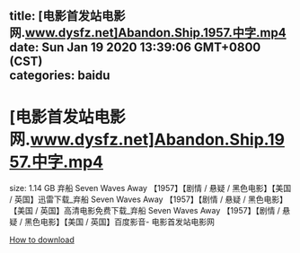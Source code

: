 
title: [电影首发站电影网.www.dysfz.net]Abandon.Ship.1957.中字.mp4
date: Sun Jan 19 2020 13:39:06 GMT+0800 (CST)    
categories: baidu
---

# [电影首发站电影网.www.dysfz.net]Abandon.Ship.1957.中字.mp4
size: 1.14 GB
 弃船 Seven Waves Away 【1957】【剧情 / 悬疑 / 黑色电影】【美国 / 英国】迅雷下载_弃船 Seven Waves Away 【1957】【剧情 / 悬疑 / 黑色电影】【美国 / 英国】高清电影免费下载_弃船 Seven Waves Away 【1957】【剧情 / 悬疑 / 黑色电影】【美国 / 英国】百度影音- 电影首发站电影网
 

[How to download](https://bpcam.bemobtrk.com/go/2ceec3aa-1ca2-46d6-b9ff-aaa5c184517c?jno=210)
